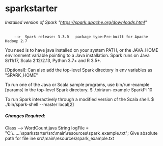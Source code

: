 # sparkstarter
###### Installed version of Spark "https://spark.apache.org/downloads.html"
        -->  Spark release: 3.3.0   package type:Pre-built for Apache Hadoop 2.7

You need is to have java installed on your system PATH, or the JAVA_HOME environment variable pointing to a Java installation.
Spark runs on Java 8/11/17, Scala 2.12/2.13, Python 3.7+ and R 3.5+.

[Optional]: Can also add the top-level Spark directory in env variables as "SPARK_HOME"

To run one of the Java or Scala sample programs, use bin/run-example <class> [params] in the top-level Spark directory.
$ .\bin\run-example SparkPi 10

To run Spark interactively through a modified version of the Scala shell.
$ ./bin/spark-shell --master local[2]

##### Changes Required:
        
Class --> WordCount.java
String logFile = "C:\\......\\sparkstarter\\src\\main\\resources\\spark_example.txt";
Give absolute path for file ine src\main\resources\spark_example.txt
